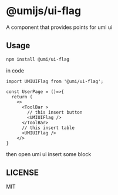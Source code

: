 # @umijs/ui-flag

A component that provides points for umi ui

## Usage

```sh
npm install @umi/ui-flag
```

in code

```tsx
import UMIUIFlag from '@umi/ui-flag';

const UserPage = ()=>{
  return (
    <>
      <ToolBar >
        // this insert button
        <UMIUIFlag />
      </ToolBar>
      // this insert table
      <UMIUIFlag />
    </>
}
```

then open umi ui  insert some block

## LICENSE

MIT
